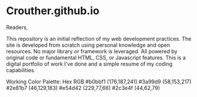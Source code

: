 # Crouther.github.io
Readers,

This repository is an initial reflection of my web development practices. The site is developed from scratch using personal knowledge and open resources. No major library or framework is leveraged. All powered by original code or fundamental HTML, CSS, or Javascript features. This is a digital portfolio of work I've done and a simple resume of my coding capabilities.

Working Color Palette:
Hex		 RGB
#b0bbf1	(176,187,241)
#3a99d9	(58,153,217)
#2e81b7	(46,129,183)
#e54d42	(229,77,66)
#2c3e4f	(44,62,79)
